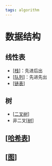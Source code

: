 ```yaml
---
tags: algorithm
---
```


# 数据结构

## 线性表

- [[栈]]：先进后出
- [[队列]]：先进先出
- [[链表]]

## 树

- [[二叉树]]
- 非二叉[[树]]

## [[哈希表]]

## [[图]]

[//begin]: # "Autogenerated link references for markdown compatibility"
[栈]: data_structure/栈.md "栈"
[队列]: data_structure/队列.md "队列"
[链表]: data_structure/链表.md "链表"
[二叉树]: data_structure/二叉树.md "二叉树"
[树]: data_structure/树.md "树"
[哈希表]: data_structure/哈希表.md "哈希表"
[图]: data_structure/图.md "图"
[//end]: # "Autogenerated link references"
